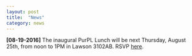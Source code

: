 ```yaml
---
layout: post
title:  "News"
category: news
---
```


**[08-19-2016]** The inaugural PurPL Lunch will be next Thursday, August 25th, from noon to 1PM in Lawson 3102AB. RSVP [here](https://goo.gl/6DTYSj).